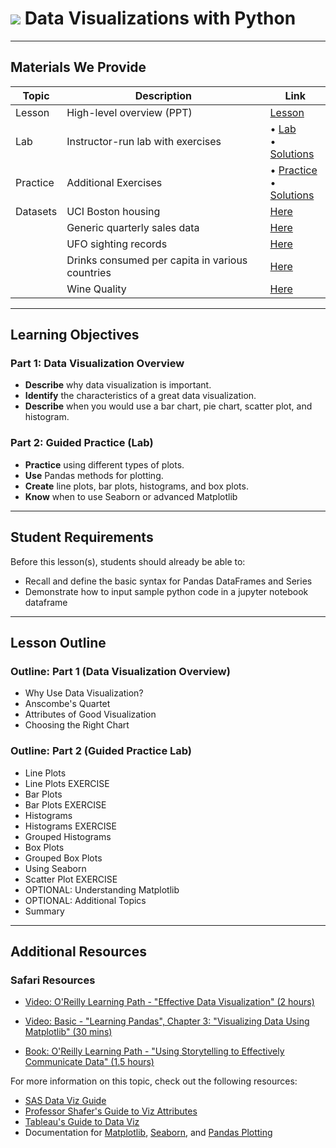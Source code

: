 # ![](https://ga-dash.s3.amazonaws.com/production/assets/logo-9f88ae6c9c3871690e33280fcf557f33.png) Data Visualizations with Python



---

## Materials We Provide

| Topic | Description | Link |
| --- | --- | --- |
| Lesson | High-level overview (PPT) | [Lesson](data-visualization.pptx) |
| Lab | Instructor-run lab with exercises |  • [Lab](./practice/python-data-viz-lab.ipynb)<br>• [Solutions](./practice/python-data-viz-lab-solutions.ipynb) |
| Practice | Additional Exercises |  • [Practice](./practice/Data-Visualization-Lab2.ipynb)<br>• [Solutions](./practice/Data-Visualization-Lab2-solutions.ipynb) |
| Datasets | UCI Boston housing | [Here](./datasets/boston_housing_data.csv) |
|          | Generic quarterly sales data | [Here](./datasets/sales_info.csv) |
|          | UFO sighting records | [Here](./datasets/ufo.csv) |
|          | Drinks consumed per capita in various countries | [Here](./datasets/drinks.csv) |
|          | Wine Quality | [Here](./datasets/winequality.csv) |

---

## Learning Objectives

### Part 1: Data Visualization Overview

- **Describe** why data visualization is important.
- **Identify** the characteristics of a great data visualization.
- **Describe** when you would use a bar chart, pie chart, scatter plot, and histogram.

### Part 2: Guided Practice (Lab)
 
- **Practice** using different types of plots.
- **Use** Pandas methods for plotting.
- **Create** line plots, bar plots, histograms, and box plots.
- **Know** when to use Seaborn or advanced Matplotlib

---

## Student Requirements

Before this lesson(s), students should already be able to:

- Recall and define the basic syntax for Pandas DataFrames and Series
- Demonstrate how to input sample python code in a jupyter notebook dataframe

---

## Lesson Outline

### Outline: Part 1 (Data Visualization Overview)


- Why Use Data Visualization?
- Anscombe's Quartet
- Attributes of Good Visualization
- Choosing the Right Chart

### Outline: Part 2 (Guided Practice Lab)


- Line Plots
 - Line Plots EXERCISE
- Bar Plots
 - Bar Plots EXERCISE
- Histograms
 - Histograms EXERCISE
- Grouped Histograms
- Box Plots
- Grouped Box Plots
- Using Seaborn
 - Scatter Plot EXERCISE
  - OPTIONAL: Understanding Matplotlib
  - OPTIONAL: Additional Topics
- Summary

---

## Additional Resources

### Safari Resources

+ [Video: O'Reilly Learning Path - "Effective Data Visualization" (2 hours)](https://www.safaribooksonline.com/learning-paths/learning-path-data/9781491987223/9781491987223-part20)

+ [Video: Basic - "Learning Pandas", Chapter 3: "Visualizing Data Using Matplotlib" (30 mins)](https://www.safaribooksonline.com/videos/learning-pandas/9781787287891/9781787287891-video2_1)

+ [Book: O'Reilly Learning Path - "Using Storytelling to Effectively Communicate Data" (1.5 hours)](https://www.safaribooksonline.com/learning-paths/learning-path-data/9781491987223/9781491987223-part11)

For more information on this topic, check out the following resources:

- [SAS Data Viz Guide](http://www.sas.com/en_us/insights/big-data/data-visualization.html)
- [Professor Shafer's Guide to Viz Attributes](http://mediashift.org/2016/02/checklist-does-your-data-visualization-say-what-you-think-it-says/)
- [Tableau's Guide to Data Viz](https://drive.google.com/file/d/0Bx2SHQGVqWasT1l4NWtLclJJcWM/view)
- Documentation for [Matplotlib](https://matplotlib.org/), [Seaborn](https://seaborn.pydata.org/), and [Pandas Plotting](http://pandas.pydata.org/pandas-docs/stable/generated/pandas.DataFrame.plot.html)
